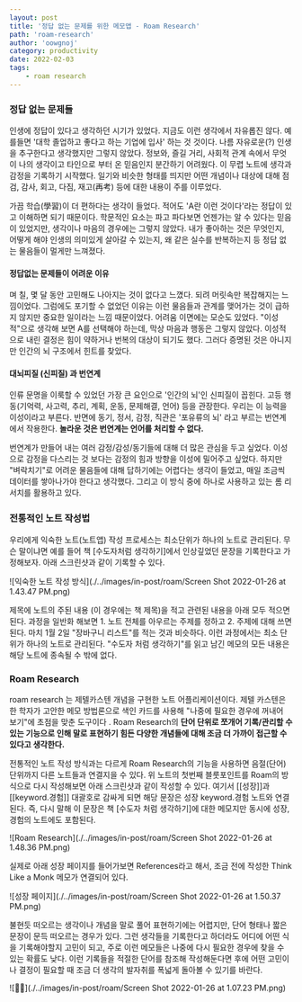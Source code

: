 ```yaml
---
layout: post
title: '정답 없는 문제를 위한 메모앱 - Roam Research'
path: 'roam-research'
author: 'oowgnoj'
category: productivity
date: 2022-02-03
tags:
    - roam research
---
```


### 정답 없는 문제들

인생에 정답이 있다고 생각하던 시기가 있었다. 지금도 이런 생각에서 자유롭진 않다. 예를들면 '대학 졸업하고 좋다고 하는 기업에 입사' 하는 것 것이다. 나름 자유로운(?) 인생을 추구한다고 생각했지만 그렇지 않았다. 정보와, 즐길 거리, 사회적 관계 속에서 무엇이 나의 생각이고 타인으로 부터 온 믿음인지 분간하기 어려웠다. 이 무렵 노트에 생각과 감정을 기록하기 시작했다. 일기와 비슷한 형태를 띄지만 어떤 개념이나 대상에 대해 점검, 감사, 회고, 다짐, 재고(再考) 등에 대한 내용이 주를 이루었다.

가끔 학습(學習)이 더 편하다는 생각이 들었다. 적어도 'A란 이런 것이다'라는 정답이 있고 이해하면 되기 때문이다. 학문적인 요소는 파고 파다보면 언젠가는 알 수 있다는 믿음이 있었지만, 생각이나 마음의 경우에는 그렇지 않았다. 내가 좋아하는 것은 무엇인지, 어떻게 해야 인생의 의미있게 살아갈 수 있는지, 왜 같은 실수를 반복하는지 등 정답 없는 물음들이 멀게만 느껴졌다.

#### 정답없는 문제들이 어려운 이유

며 칠, 몇 달 동안 고민해도 나아지는 것이 없다고 느꼈다. 되려 머릿속만 복잡해지는 느낌이었다. 그럼에도 포기할 수 없었던 이유는 이런 물음들과 관계를 맺어가는 것이 급하지 않지만 중요한 일이라는 느낌 때문이었다. 어려움 이면에는 모순도 있었다. "이성적"으로 생각해 보면 A를 선택해야 하는데, 막상 마음과 행동은 그렇지 않았다. 이성적으로 내린 결정은 힘이 약하거나 번복의 대상이 되기도 했다. 그러다 증명된 것은 아니지만 인간의 뇌 구조에서 힌트를 찾았다.

#### 대뇌피질 (신피질) 과 번연계

인류 문명을 이룩할 수 있었던 가장 큰 요인으로 '인간의 뇌'인 신피질이 꼽힌다. 고등 행동(기억력, 사고력, 추리, 계획, 운동, 문제해결, 언어) 등을 관장한다. 우리는 이 능력을 이성이라고 부른다. 반면에 동기, 정서, 감정, 직관은 '포유류의 뇌' 라고 부르는 번연계에서 작용한다. **놀라운 것은 번연계는 언어를 처리할 수 없다.**

번연계가 만들어 내는 여러 감정/감성/동기들에 대해 더 많은 관심을 두고 싶었다. 이성으로 감정을 다스리는 것 보다는 감정의 힘과 방향을 이성에 밀어주고 싶었다. 하지만 "벼락치기"로 어려운 물음들에 대해 답하기에는 어렵다는 생각이 들었고, 매일 조금씩 데이터를 쌓아나가야 한다고 생각했다. 그리고 이 방식 중에 하나로 사용하고 있는 롬 리서치를 활용하고 있다.

### 전통적인 노트 작성법

우리에게 익숙한 노트(노트앱) 작성 프로세스는 최소단위가 하나의 노트로 관리된다. 무슨 말이냐면 예를 들어 책 [수도자처럼 생각하기]에서 인상깊었던 문장을 기록한다고 가정해보자. 아래 스크린샷과 같이 기록할 수 있다.

![익숙한 노트 작성 방식](./../images/in-post/roam/Screen Shot 2022-01-26 at 1.43.47 PM.png)

제목에 노트의 주된 내용 (이 경우에는 책 제목)을 적고 관련된 내용을 아래 모두 적으면 된다. 과정을 일반화 해보면 1. 노트 전체를 아우르는 주제를 정하고 2. 주제에 대해 쓰면 된다. 마치 1월 2일 "장바구니 리스트"를 적는 것과 비슷하다. 이런 과정에서는 최소 단위가 하나의 노트로 관리된다. "수도자 처럼 생각하기"를 읽고 남긴 메모의 모든 내용은 해당 노트에 종속될 수 밖에 없다.

### Roam Research

roam research 는 제텔카스텐 개념을 구현한 노트 어플리케이션이다. 제텔 카스텐은 한 학자가 고안한 메모 방법론으로 색인 카드를 사용해 "나중에 필요한 경우에 꺼내어 보기"에 초점을 맞춘 도구이다 . Roam Research의 **단어 단위로 쪼개어 기록/관리할 수 있는 기능으로 인해 말로 표현하기 힘든 다양한 개념들에 대해 조금 더 가까이 접근할 수 있다고 생각한다.**

전통적인 노트 작성 방식과는 다르게 Roam Research의 기능을 사용하면 음절(단어)단위까지 다른 노트들과 연결지을 수 있다. 위 노트의 첫번째 블룻포인트를 Roam의 방식으로 다시 작성해보면 아래 스크린샷과 같이 작성할 수 있다. 여기서 [[성장]]과 [[keyword.경험]] 대괄호로 감싸게 되면 해당 문장은 성장 keyword.경험 노트와 연결된다. 즉, 다시 말해 이 문장은 책 [수도자 처럼 생각하기]에 대한 메모지만 동시에 성장, 경험의 노트에도 포함된다.

![Roam Research](./../images/in-post/roam/Screen Shot 2022-01-26 at 1.48.36 PM.png)

실제로 아래 성장 페이지를 들어가보면 References라고 해서, 조금 전에 작성한 Think Like a Monk 메모가 연결되어 있다.

![성장 페이지](./../images/in-post/roam/Screen Shot 2022-01-26 at 1.50.37 PM.png)

불현듯 떠오르는 생각이나 개념을 말로 풀어 표현하기에는 어렵지만, 단어 형태나 짧은 문장이 문득 떠오르는 경우가 있다. 그런 생각들을 기록한다고 하더라도 어디에 어떤 식을 기록해야할지 고민이 되고, 주로 이런 메모들은 나중에 다시 필요한 경우에 찾을 수 있는 확률도 낮다. 이런 기록들을 적절한 단어를 참조해 작성해둔다면 후에 어떤 고민이나 결정이 필요할 때 조금 더 생각의 발자취를 폭넓게 돌아볼 수 있기를 바란다.

![🙏🏻](./../images/in-post/roam/Screen Shot 2022-01-26 at 1.07.23 PM.png)
